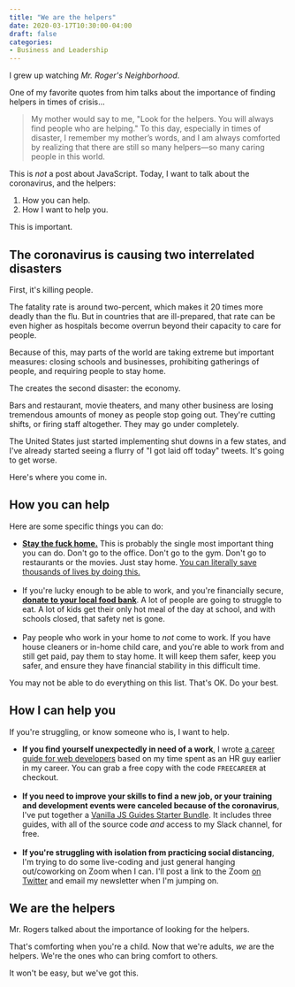 ```yaml
---
title: "We are the helpers"
date: 2020-03-17T10:30:00-04:00
draft: false
categories:
- Business and Leadership
---
```


I grew up watching *Mr. Roger's Neighborhood*.

One of my favorite quotes from him talks about the importance of finding helpers in times of crisis...

> My mother would say to me, "Look for the helpers. You will always find people who are helping." To this day, especially in times of disaster, I remember my mother’s words, and I am always comforted by realizing that there are still so many helpers&mdash;so many caring people in this world.

<p class="margin-bottom-small">This is <em>not</em> a post about JavaScript. Today, I want to talk about the coronavirus, and the helpers:</p>

1. How you can help.
2. How I want to help you.

This is important.

## The coronavirus is causing two interrelated disasters

First, it's killing people.

The fatality rate is around two-percent, which makes it 20 times more deadly than the flu. But in countries that are ill-prepared, that rate can be even higher as hospitals become overrun beyond their capacity to care for people.

Because of this, may parts of the world are taking extreme but important measures: closing schools and businesses, prohibiting gatherings of people, and requiring people to stay home.

The creates the second disaster: the economy.

Bars and restaurant, movie theaters, and many other business are losing tremendous amounts of money as people stop going out. They're cutting shifts, or firing staff altogether. They may go under completely.

The United States just started implementing shut downs in a few states, and I've already started seeing a flurry of "I got laid off today" tweets. It's going to get worse.

Here's where you come in.

## How you can help

Here are some specific things you can do:

- **[Stay the fuck home.](https://staythefuckhome.com/)** This is probably the single most important thing you can do. Don't go to the office. Don't go to the gym. Don't go to restaurants or the movies. Just stay home. [You can literally save thousands of lives by doing this.](https://socialdistancegame.com/)<br><br>
- If you're lucky enough to be able to work, and you're financially secure, **[donate to your local food bank](https://www.feedingamerica.org/find-your-local-foodbank)**. A lot of people are going to struggle to eat. A lot of kids get their only hot meal of the day at school, and with schools closed, that safety net is gone.<br><br>
- Pay people who work in your home to *not* come to work. If you have house cleaners or in-home child care, and you're able to work from and still get paid, pay them to stay home. It will keep them safer, keep you safer, and ensure they have financial stability in this difficult time.

You may not be able to do everything on this list. That's OK. Do your best.

## How I can help you

If you're struggling, or know someone who is, I want to help.

- **If you find yourself unexpectedly in need of a work**, I wrote [a career guide for web developers](https://gomakethings.com/career-guide) based on my time spent as an HR guy earlier in my career. You can grab a free copy with the code `FREECAREER` at checkout.<br><br>
- **If you need to improve your skills to find a new job, or your training and development events were canceled because of the coronavirus**, I've put together a [Vanilla JS Guides Starter Bundle](https://vanillajsguides.com/starter-bundle/). It includes three guides, with all of the source code *and* access to my Slack channel, for free.<br><br>
- **If you're struggling with isolation from practicing social distancing**, I'm trying to do some live-coding and just general hanging out/coworking on Zoom when I can. I'll post a link to the Zoom [on Twitter](https://twitter.com/chrisferdinandi) and email my newsletter when I'm jumping on.

## We are the helpers

Mr. Rogers talked about the importance of looking for the helpers.

That's comforting when you're a child. Now that we're adults, *we* are the helpers. We're the ones who can bring comfort to others.

It won't be easy, but we've got this.
